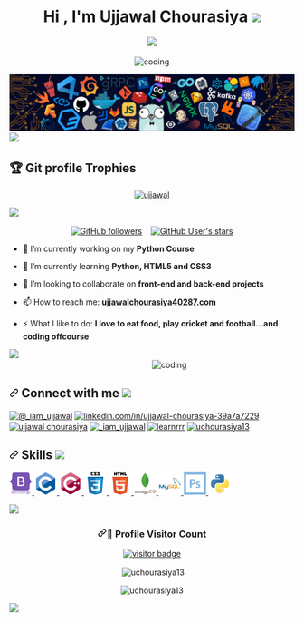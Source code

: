 <h1 align="center">Hi , I'm Ujjawal Chourasiya <img src="https://media.giphy.com/media/hvRJCLFzcasrR4ia7z/giphy.gif" width="35"></h1>
<p align="center">
  <a href="https://github.com/DenverCoder1/readme-typing-svg"><img src="https://readme-typing-svg.herokuapp.com?lines=Information+Technology+Student;Competitive+Programmer;DS%20|%20Algorithms%20|%20OOP%20;Always%20learning%20new%20things&center=true&width=500&height=50"></a>
</p>
<p align="center">
<img align="center" src="https://c4.wallpaperflare.com/wallpaper/34/4/853/programmer-coding-developer-wallpaper-thumb.jpg" alt="coding" width="50%" height="25%">
 </p>
<img src="https://raw.githubusercontent.com/KevinPatel04/KevinPatel04/master/header.png" style="max-width: 100%;">
 <img src="https://user-images.githubusercontent.com/73097560/115834477-dbab4500-a447-11eb-908a-139a6edaec5c.gif" style="max-width: 100%;">
<br>


## :trophy: Git profile Trophies

<p align="center"> <a href="https://github.com/ryo-ma/github-profile-trophy"><img src="https://github-profile-trophy.vercel.app/?username=uchourasiya13&" alt="ujjawal" /></a> </p>
<img src="https://user-images.githubusercontent.com/73097560/115834477-dbab4500-a447-11eb-908a-139a6edaec5c.gif" style="max-width: 100%;">
<br>
<p align="center">
<a target="_blank" rel="noopener noreferrer" href="https://camo.githubusercontent.com/9ea73b4ebcf2edb5567d9eb856dcd447753a57c4bbe334aaca93938979319ffa/68747470733a2f2f696d672e736869656c64732e696f2f6769746875622f666f6c6c6f776572732f7469656e6875796e682d746e3f7374796c653d736f6369616c"><img alt="GitHub followers" src="https://camo.githubusercontent.com/9ea73b4ebcf2edb5567d9eb856dcd447753a57c4bbe334aaca93938979319ffa/68747470733a2f2f696d672e736869656c64732e696f2f6769746875622f666f6c6c6f776572732f7469656e6875796e682d746e3f7374796c653d736f6369616c" data-canonical-src="https://github.com/UChourasiya13?tab=followers" style="max-width: 100%;"></a>
&nbsp;&nbsp;
<a target="_blank" rel="noopener noreferrer" href="https://camo.githubusercontent.com/f50789bb537556db13f0ee9b004836864e1f4fab2ecdd454fde71056f5212435/68747470733a2f2f696d672e736869656c64732e696f2f6769746875622f73746172732f7469656e6875796e682d746e3f7374796c653d736f6369616c"><img alt="GitHub User's stars" src="https://camo.githubusercontent.com/f50789bb537556db13f0ee9b004836864e1f4fab2ecdd454fde71056f5212435/68747470733a2f2f696d672e736869656c64732e696f2f6769746875622f73746172732f7469656e6875796e682d746e3f7374796c653d736f6369616c" data-canonical-src="https://github.com/UChourasiya13?tab=stars" style="max-width: 100%;"></a>
 </p> 


 <ul dir="auto">
<li>
<p dir="auto"><g-emoji class="g-emoji" alias="telescope" fallback-src="https://github.githubassets.com/images/icons/emoji/unicode/1f52d.png">🔭</g-emoji> I’m currently working on my <strong>Python Course</strong></p>
</li>
<li>
<p dir="auto"><g-emoji class="g-emoji" alias="seedling" fallback-src="https://github.githubassets.com/images/icons/emoji/unicode/1f331.png">🌱</g-emoji> I’m currently learning <strong>Python, HTML5 and CSS3</strong></p>
</li>
<li>
<p dir="auto"><g-emoji class="g-emoji" alias="dancers" fallback-src="https://github.githubassets.com/images/icons/emoji/unicode/1f46f.png">👯</g-emoji> I’m looking to collaborate on <strong>front-end and back-end projects</strong></p>
</li>
<li>
<p dir="auto"><g-emoji class="g-emoji" alias="mailbox" fallback-src="https://github.githubassets.com/images/icons/emoji/unicode/1f4eb.png">📫</g-emoji> How to reach me: <strong><a href="mailto:ujjawalchourasiya40287.com">ujjawalchourasiya40287.com</a></strong></p>
</li>
<li>
<p dir="auto"><g-emoji class="g-emoji" alias="zap" fallback-src="https://github.githubassets.com/images/icons/emoji/unicode/26a1.png">⚡</g-emoji> What I like to do: <strong>I love to eat food, play cricket and football...and coding offcourse</strong></p>
</li>
</ul>
<img src="https://user-images.githubusercontent.com/73097560/115834477-dbab4500-a447-11eb-908a-139a6edaec5c.gif" style="max-width: 100%;">
<br>

<img align="right" src="https://cdn.substack.com/image/fetch/f_auto,q_auto:good,fl_progressive:steep/https%3A%2F%2Fbucketeer-e05bbc84-baa3-437e-9518-adb32be77984.s3.amazonaws.com%2Fpublic%2Fimages%2F056e905d-40ff-4bb2-8fb7-bd12ca6ea63e_480x360.gif" alt="coding" width ="50%" height="50%">
<br>


<h2 dir="auto"><a id="user-content--connect-with-me--" class="anchor" aria-hidden="true" href="#-connect-with-me--"><svg class="octicon octicon-link" viewBox="0 0 16 16" version="1.1" width="16" height="16" aria-hidden="true"><path fill-rule="evenodd" d="M7.775 3.275a.75.75 0 001.06 1.06l1.25-1.25a2 2 0 112.83 2.83l-2.5 2.5a2 2 0 01-2.83 0 .75.75 0 00-1.06 1.06 3.5 3.5 0 004.95 0l2.5-2.5a3.5 3.5 0 00-4.95-4.95l-1.25 1.25zm-4.69 9.64a2 2 0 010-2.83l2.5-2.5a2 2 0 012.83 0 .75.75 0 001.06-1.06 3.5 3.5 0 00-4.95 0l-2.5 2.5a3.5 3.5 0 004.95 4.95l1.25-1.25a.75.75 0 00-1.06-1.06l-1.25 1.25a2 2 0 01-2.83 0z"></path></svg></a> Connect with me <a target="_blank" rel="noopener noreferrer" href="https://raw.githubusercontent.com/ShahriarShafin/ShahriarShafin/main/Assets/handshake.gif"><img src="https://raw.githubusercontent.com/ShahriarShafin/ShahriarShafin/main/Assets/handshake.gif" width="100px" style="max-width: 100%;"></a> </h2>
<p align="left">
<a href="https://twitter.com/@_iam_ujjawal" target="blank"><img align="center" src="https://raw.githubusercontent.com/rahuldkjain/github-profile-readme-generator/master/src/images/icons/Social/twitter.svg" alt="@_iam_ujjawal" height="30" width="40" /></a>
<a href="https://linkedin.com/in/linkedin.com/in/ujjawal-chourasiya-39a7a7229" target="blank"><img align="center" src="https://raw.githubusercontent.com/rahuldkjain/github-profile-readme-generator/master/src/images/icons/Social/linked-in-alt.svg" alt="linkedin.com/in/ujjawal-chourasiya-39a7a7229" height="30" width="40" /></a>
<a href="https://fb.com/ujjawal chourasiya" target="blank"><img align="center" src="https://raw.githubusercontent.com/rahuldkjain/github-profile-readme-generator/master/src/images/icons/Social/facebook.svg" alt="ujjawal chourasiya" height="30" width="40" /></a>
<a href="https://instagram.com/_iam_ujjawal" target="blank"><img align="center" src="https://raw.githubusercontent.com/rahuldkjain/github-profile-readme-generator/master/src/images/icons/Social/instagram.svg" alt="_iam_ujjawal" height="30" width="40" /></a>
<a href="https://www.youtube.com/c/learnrrr" target="blank"><img align="center" src="https://raw.githubusercontent.com/rahuldkjain/github-profile-readme-generator/master/src/images/icons/Social/youtube.svg" alt="learnrrr" height="30" width="40" /></a>
<a href="https://www.hackerrank.com/uchourasiya13" target="blank"><img align="center" src="https://raw.githubusercontent.com/rahuldkjain/github-profile-readme-generator/master/src/images/icons/Social/hackerrank.svg" alt="uchourasiya13" height="30" width="40" /></a>
</p>

<h2 dir="auto"><a id="user-content--skills--" class="anchor" aria-hidden="true" href="#-skills--"><svg class="octicon octicon-link" viewBox="0 0 16 16" version="1.1" width="16" height="16" aria-hidden="true"><path fill-rule="evenodd" d="M7.775 3.275a.75.75 0 001.06 1.06l1.25-1.25a2 2 0 112.83 2.83l-2.5 2.5a2 2 0 01-2.83 0 .75.75 0 00-1.06 1.06 3.5 3.5 0 004.95 0l2.5-2.5a3.5 3.5 0 00-4.95-4.95l-1.25 1.25zm-4.69 9.64a2 2 0 010-2.83l2.5-2.5a2 2 0 012.83 0 .75.75 0 001.06-1.06 3.5 3.5 0 00-4.95 0l-2.5 2.5a3.5 3.5 0 004.95 4.95l1.25-1.25a.75.75 0 00-1.06-1.06l-1.25 1.25a2 2 0 01-2.83 0z"></path></svg></a> Skills <a target="_blank" rel="noopener noreferrer" href="https://camo.githubusercontent.com/beb64ff21c883e318e4f5db5231c2ba4175705bea1c9249e82a41ab375db4f75/68747470733a2f2f6d65646961322e67697068792e636f6d2f6d656469612f51737347456d706b79454f684243623765312f67697068792e6769663f6369643d656366303565343761306e336769316266716e74716d6f62386739616964316f796a327772336473336d67373030626c267269643d67697068792e676966"><img src="https://camo.githubusercontent.com/beb64ff21c883e318e4f5db5231c2ba4175705bea1c9249e82a41ab375db4f75/68747470733a2f2f6d65646961322e67697068792e636f6d2f6d656469612f51737347456d706b79454f684243623765312f67697068792e6769663f6369643d656366303565343761306e336769316266716e74716d6f62386739616964316f796a327772336473336d67373030626c267269643d67697068792e676966" width="32px" data-canonical-src="https://media2.giphy.com/media/QssGEmpkyEOhBCb7e1/giphy.gif?cid=ecf05e47a0n3gi1bfqntqmob8g9aid1oyj2wr3ds3mg700bl&amp;rid=giphy.gif" style="max-width: 100%;"></a> </h2>
<p align="left"> <a href="https://getbootstrap.com" target="_blank" rel="noreferrer"> <img src="https://raw.githubusercontent.com/devicons/devicon/master/icons/bootstrap/bootstrap-plain-wordmark.svg" alt="bootstrap" width="40" height="40"/> </a> <a href="https://www.cprogramming.com/" target="_blank" rel="noreferrer"> <img src="https://raw.githubusercontent.com/devicons/devicon/master/icons/c/c-original.svg" alt="c" width="40" height="40"/> </a> <a href="https://www.w3schools.com/cpp/" target="_blank" rel="noreferrer"> <img src="https://raw.githubusercontent.com/devicons/devicon/master/icons/cplusplus/cplusplus-original.svg" alt="cplusplus" width="40" height="40"/> </a> <a href="https://www.w3schools.com/css/" target="_blank" rel="noreferrer"> <img src="https://raw.githubusercontent.com/devicons/devicon/master/icons/css3/css3-original-wordmark.svg" alt="css3" width="40" height="40"/> </a> <a href="https://www.w3.org/html/" target="_blank" rel="noreferrer"> <img src="https://raw.githubusercontent.com/devicons/devicon/master/icons/html5/html5-original-wordmark.svg" alt="html5" width="40" height="40"/> </a> <a href="https://www.mongodb.com/" target="_blank" rel="noreferrer"> <img src="https://raw.githubusercontent.com/devicons/devicon/master/icons/mongodb/mongodb-original-wordmark.svg" alt="mongodb" width="40" height="40"/> </a> <a href="https://www.mysql.com/" target="_blank" rel="noreferrer"> <img src="https://raw.githubusercontent.com/devicons/devicon/master/icons/mysql/mysql-original-wordmark.svg" alt="mysql" width="40" height="40"/> </a> <a href="https://www.photoshop.com/en" target="_blank" rel="noreferrer"> <img src="https://raw.githubusercontent.com/devicons/devicon/master/icons/photoshop/photoshop-line.svg" alt="photoshop" width="40" height="40"/> </a> <a href="https://www.python.org" target="_blank" rel="noreferrer"> <img src="https://raw.githubusercontent.com/devicons/devicon/master/icons/python/python-original.svg" alt="python" width="40" height="40"/> </a> </p>

<img src="https://user-images.githubusercontent.com/73097560/115834477-dbab4500-a447-11eb-908a-139a6edaec5c.gif" style="max-width: 100%;">
<br>

<div align="center" dir="auto">
  <h3 dir="auto"><a id="user-content--profile-visitor-count" class="anchor" aria-hidden="true" href="#-profile-visitor-count"><svg class="octicon octicon-link" viewBox="0 0 16 16" version="1.1" width="16" height="16" aria-hidden="true"><path fill-rule="evenodd" d="M7.775 3.275a.75.75 0 001.06 1.06l1.25-1.25a2 2 0 112.83 2.83l-2.5 2.5a2 2 0 01-2.83 0 .75.75 0 00-1.06 1.06 3.5 3.5 0 004.95 0l2.5-2.5a3.5 3.5 0 00-4.95-4.95l-1.25 1.25zm-4.69 9.64a2 2 0 010-2.83l2.5-2.5a2 2 0 012.83 0 .75.75 0 001.06-1.06 3.5 3.5 0 00-4.95 0l-2.5 2.5a3.5 3.5 0 004.95 4.95l1.25-1.25a.75.75 0 00-1.06-1.06l-1.25 1.25a2 2 0 01-2.83 0z"></path></svg></a><b><g-emoji class="g-emoji" alias="round_pushpin" fallback-src="https://github.githubassets.com/images/icons/emoji/unicode/1f4cd.png">📍</g-emoji> Profile Visitor Count</b></h3>
</div>
<p align="center" dir="auto">
<a target="_blank" rel="noopener noreferrer" href="https://camo.githubusercontent.com/2c7594969b06752abd3b22db4591d65b4900c368cf8d57909dca77f203efbec1/68747470733a2f2f70726f66696c652d636f756e7465722e676c697463682e6d652f2537424b6576696e506174656c30342537442f636f756e742e737667"><img src="https://camo.githubusercontent.com/2c7594969b06752abd3b22db4591d65b4900c368cf8d57909dca77f203efbec1/68747470733a2f2f70726f66696c652d636f756e7465722e676c697463682e6d652f2537424b6576696e506174656c30342537442f636f756e742e737667" alt="visitor badge" data-canonical-src="https://profile-counter.glitch.me/%UChourasiya13%7D/count.svg" style="max-width: 100%;">
</a>
</p>

<div>
<p align="center">&nbsp;<img align="center" src="https://github-readme-stats.vercel.app/api?username=uchourasiya13&show_icons=true&locale=en" alt="uchourasiya13" /></p>
<p align="center"><img align="center" src="https://github-readme-streak-stats.herokuapp.com/?user=uchourasiya13&" alt="uchourasiya13" /></p>
</div>
<img src="https://user-images.githubusercontent.com/73097560/115834477-dbab4500-a447-11eb-908a-139a6edaec5c.gif" style="max-width: 100%;">
<br>
 


